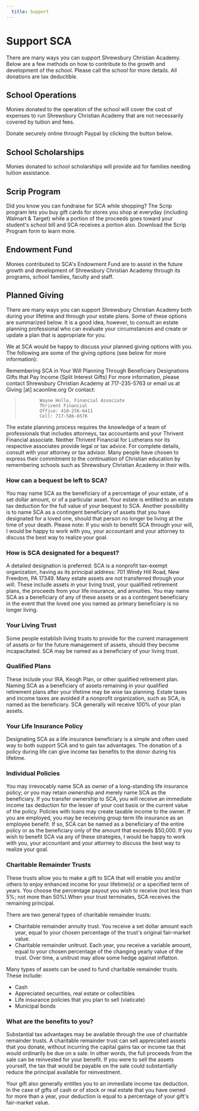 ```yaml
---
  title: Support 
---
```

# Support SCA
There are many ways you can support Shrewsbury Christian Academy. Below are a few methods on how to contribute to the growth and development of the school. Please call the school for more details. All donations are tax deductible.

## School Operations
Monies donated to the operation of the school will cover the cost of expenses to run Shrewsbury Christian Academy that are not necessarily covered by tuition and fees.

Donate securely online through Paypal by clicking the button below.


## School Scholarships
Monies donated to school scholarships will provide aid for families needing tuition assistance.

## Scrip Program
Did you know you can fundraise for SCA while shopping? The Scrip program lets you buy gift cards for stores you shop at everyday (including Walmart & Target) while a portion of the proceeds goes toward your student's school bill and SCA receives a portion also. Download the Scrip Program form to learn more.

## Endowment Fund
Monies contributed to SCA's Endowment Fund are to assist in the future growth and development of Shrewsbury Christian Academy through its programs, school families, faculty and staff.

## Planned Giving
There are many ways you can support Shrewsbury Christian Academy both during your lifetime and through your estate plans. Some of these options are summarized below. It is a good idea, however, to consult an estate planning professional who can evaluate your circumstances and create or update a plan that is appropriate for you.

We at SCA would be happy to discuss your planned giving options with you. The following are some of the giving options (see below for more information):

Remembering SCA in Your Will
Planning Through Beneficiary Designations
Gifts that Pay Income (Split Interest Gifts)
For more information, please contact Shrewsbury Christian Academy at 717-235-5763 or email us at Giving [at] scaonline.org
Or contact:
>            Wayne Holle, Financial Associate
>            Thrivent Financial
>            Office: 410-256-6411
>            Cell: 717-586-6576

The estate planning process requires the knowledge of a team of professionals that includes attorneys, tax accountants and your Thrivent Financial associate. Neither Thrivent Financial for Lutherans nor its respective associates provide legal or tax advice. For complete details, consult with your attorney or tax advisor. Many people have chosen to express their commitment to the continuation of Christian education by remembering schools such as Shrewsbury Christian Academy in their wills.

### How can a bequest be left to SCA?
You may name SCA as the beneficiary of a percentage of your estate, of a set dollar amount, or of a particular asset. Your estate is entitled to an estate tax deduction for the full value of your bequest to SCA. Another possibility is to name SCA as a contingent beneficiary of assets that you have designated for a loved one, should that person no longer be living at the time of your death. Please note: If you wish to benefit SCA through your will, I would be happy to work with you, your accountant and your attorney to discuss the best way to realize your goal.

### How is SCA designated for a bequest?
A detailed designation is preferred: SCA is a nonprofit tax-exempt organization, having as its principal address: 701 Windy Hill Road, New Freedom, PA 17349. Many estate assets are not transferred through your will. These include assets in your living trust, your qualified retirement plans, the proceeds from your life insurance, and annuities. You may name SCA as a beneficiary of any of these assets or as a contingent beneficiary in the event that the loved one you named as primary beneficiary is no longer living.

### Your Living Trust
Some people establish living trusts to provide for the current management of assets or for the future management of assets, should they become incapacitated. SCA may be named as a beneficiary of your living trust.

### Qualified Plans
These include your IRA, Keogh Plan, or other qualified retirement plan. Naming SCA as a beneficiary of assets remaining in your qualified retirement plans after your lifetime may be wise tax planning. Estate taxes and income taxes are avoided if a nonprofit organization, such as SCA, is named as the beneficiary. SCA generally will receive 100% of your plan assets.

### Your Life Insurance Policy
Designating SCA as a life insurance beneficiary is a simple and often used way to both support SCA and to gain tax advantages. The donation of a policy during life can give income tax benefits to the donor during his lifetime.

### Individual Policies
You may irrevocably name SCA as owner of a long-standing life insurance policy; or you may retain ownership and merely name SCA as the beneficiary. If you transfer ownership to SCA, you will receive an immediate income tax deduction for the lesser of your cost basis or the current value of the policy. Policies with loans may create taxable income to the owner. If you are employed, you may be receiving group term life insurance as an employee benefit. If so, SCA can be named as a beneficiary of the entire policy or as the beneficiary only of the amount that exceeds $50,000. If you wish to benefit SCA via any of these strategies, I would be happy to work with you, your accountant and your attorney to discuss the best way to realize your goal.

### Charitable Remainder Trusts
These trusts allow you to make a gift to SCA that will enable you and/or others to enjoy enhanced income for your lifetime(s) or a specified term of years. You choose the percentage payout you wish to receive (not less than 5%; not more than 50%).When your trust terminates, SCA receives the remaining principal.

There are two general types of charitable remainder trusts:
* Charitable remainder annuity trust. You receive a set dollar amount each year, equal to your chosen percentage of the trust's original fair-market value.
* Charitable remainder unitrust. Each year, you receive a variable amount, equal to your chosen percentage of the changing yearly value of the trust. Over time, a unitrust may allow some hedge against inflation.

Many types of assets can be used to fund charitable remainder trusts. These include:
* Cash
* Appreciated securities, real estate or collectibles
* Life insurance policies that you plan to sell (viaticate)
* Municipal bonds

### What are the benefits to you?
Substantial tax advantages may be available through the use of charitable remainder trusts. A charitable remainder trust can sell appreciated assets that you donate, without incurring the capital gains tax or income tax that would ordinarily be due on a sale. In other words, the full proceeds from the sale can be reinvested for your benefit. If you were to sell the assets yourself, the tax that would be payable on the sale could substantially reduce the principal available for reinvestment.

Your gift also generally entitles you to an immediate income tax deduction. In the case of gifts of cash or of stock or real estate that you have owned for more than a year, your deduction is equal to a percentage of your gift's fair-market value.


